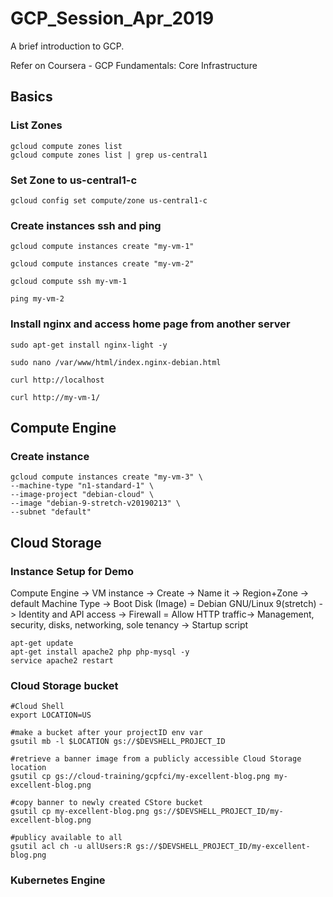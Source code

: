 # GCP_Session_Apr_2019
A brief introduction to GCP.

Refer on Coursera - GCP Fundamentals: Core Infrastructure

## Basics
### List Zones

``` 
gcloud compute zones list
gcloud compute zones list | grep us-central1
```
### Set Zone to us-central1-c

```
gcloud config set compute/zone us-central1-c
```

### Create instances ssh and ping

```
gcloud compute instances create "my-vm-1"

gcloud compute instances create "my-vm-2"

gcloud compute ssh my-vm-1

ping my-vm-2
```

### Install nginx and access home page from another server

```
sudo apt-get install nginx-light -y

sudo nano /var/www/html/index.nginx-debian.html

curl http://localhost

curl http://my-vm-1/
```

## Compute Engine
### Create instance 

```
gcloud compute instances create "my-vm-3" \
--machine-type "n1-standard-1" \
--image-project "debian-cloud" \
--image "debian-9-stretch-v20190213" \
--subnet "default"
```

## Cloud Storage

### Instance Setup for Demo 

Compute Engine -> VM instance -> Create -> Name it -> Region+Zone -> default Machine Type -> Boot Disk (Image) = Debian GNU/Linux 9(stretch) -> Identity and API access -> Firewall = Allow HTTP traffic-> Management, security, disks, networking, sole tenancy -> Startup script

```
apt-get update
apt-get install apache2 php php-mysql -y
service apache2 restart
```

### Cloud Storage bucket

```
#Cloud Shell
export LOCATION=US

#make a bucket after your projectID env var
gsutil mb -l $LOCATION gs://$DEVSHELL_PROJECT_ID

#retrieve a banner image from a publicly accessible Cloud Storage location
gsutil cp gs://cloud-training/gcpfci/my-excellent-blog.png my-excellent-blog.png

#copy banner to newly created CStore bucket
gsutil cp my-excellent-blog.png gs://$DEVSHELL_PROJECT_ID/my-excellent-blog.png

#publicy available to all
gsutil acl ch -u allUsers:R gs://$DEVSHELL_PROJECT_ID/my-excellent-blog.png

```

### Kubernetes Engine

```


